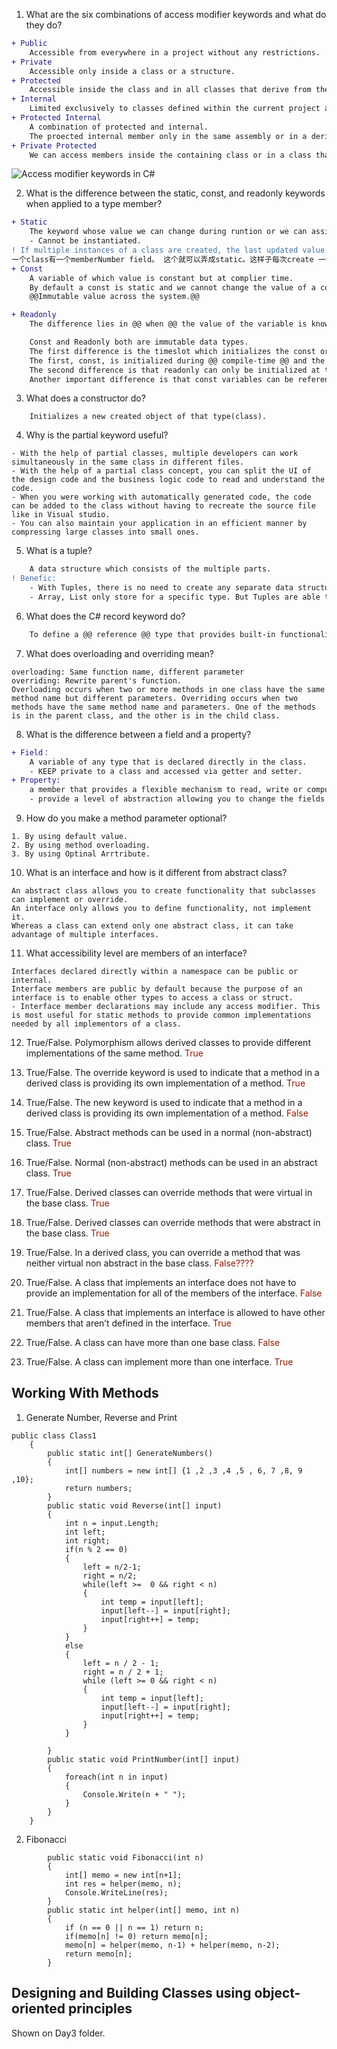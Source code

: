 1. What are the six combinations of access modifier keywords and what do they do? 

```diff
+ Public
    Accessible from everywhere in a project without any restrictions.
+ Private
    Accessible only inside a class or a structure.
+ Protected
    Accessible inside the class and in all classes that derive from the class.
+ Internal
    Limited exclusively to classes defined within the current project assembly
+ Protected Internal
    A combination of protected and internal.
    The proected internal member only in the same assembly or in a derived class in other assemblies.
+ Private Protected
    We can access members inside the containing class or in a class that derives from a containing class, but only in the same assembly(project).
```

![Access modifier keywords in C#](https://fatihbasol.com/wp-content/uploads/2021/09/access-modifiers.png)

2. What is the difference between the static, const, and readonly keywords when applied to
a type member?
```diff
+ Static
    The keyword whose value we can change during runtion or we can assign it at run time but only through the non-static constructor.
    - Cannot be instantiated.
! If multiple instances of a class are created, the last updated value of a static member will be available to all instances.
一个class有一个memberNumber field。 这个就可以弄成static。这样子每次create 一个class。 这个membernumber++。
+ Const
    A variable of which value is constant but at complier time.
    By default a const is static and we cannot change the value of a const variable throughout the entire program.
    @@Immutable value across the system.@@

+ Readonly
    The difference lies in @@ when @@ the value of the variable is known throughout the lifecycle of the application. For ReadOnly-> the latest value is know by the @@ runtion @@. For Const -> the value must be known by compile time.

    Const and Readonly both are immutable data types.
    The first difference is the timeslot which initializes the const or readonly variables. 
    The first, const, is initialized during @@ compile-time @@ and the latter, readonly, initialized is by the latest @@ run-time @@. 
    The second difference is that readonly can only be initialized at the class-level. 
    Another important difference is that const variables can be referenced through "ClassName.VariableName", while readonly can be referenced through "InstanceName.VariableName".
```
3. What does a constructor do?
```
    Initializes a new created object of that type(class).
```
4. Why is the partial keyword useful?
```
- With the help of partial classes, multiple developers can work simultaneously in the same class in different files.
- With the help of a partial class concept, you can split the UI of the design code and the business logic code to read and understand the code.
- When you were working with automatically generated code, the code can be added to the class without having to recreate the source file like in Visual studio.
- You can also maintain your application in an efficient manner by compressing large classes into small ones.
```
5. What is a tuple?
```diff
    A data structure which consists of the multiple parts.
! Benefic:
    - With Tuples, there is no need to create any separate data structure. In this case, you can use Tuple<T1,T2, T3..T8>.
    - Array, List only store for a specific type. But Tuples are able to store max(8) numbers. can be any type.

```
6. What does the C# record keyword do?
```diff
    To define a @@ reference @@ type that provides built-in functionality for encapsulationg data.
```
7. What does overloading and overriding mean?
```
overloading: Same function name, different parameter
overriding: Rewrite parent's function. 
Overloading occurs when two or more methods in one class have the same method name but different parameters. Overriding occurs when two methods have the same method name and parameters. One of the methods is in the parent class, and the other is in the child class.
```
8. What is the difference between a field and a property?
```diff
+ Field：
    A variable of any type that is declared directly in the class.
    - KEEP private to a class and accessed via getter and setter.
+ Property:
    a member that provides a flexible mechanism to read, write or compute the value of a private field. 
    - provide a level of abstraction allowing you to change the fields while not affecting the external way they are accessed by the things that use your class.
```

9. How do you make a method parameter optional?
```
1. By using default value.
2. By using method overloading.
3. By using Optinal Arrtribute.
```
10. What is an interface and how is it different from abstract class?
```
An abstract class allows you to create functionality that subclasses can implement or override.
An interface only allows you to define functionality, not implement it.
Whereas a class can extend only one abstract class, it can take advantage of multiple interfaces.

```
11. What accessibility level are members of an interface?
```
Interfaces declared directly within a namespace can be public or internal.
Interface members are public by default because the purpose of an interface is to enable other types to access a class or struct. 
- Interface member declarations may include any access modifier. This is most useful for static methods to provide common implementations needed by all implementors of a class.
```
12. True/False. Polymorphism allows derived classes to provide different implementations
of the same method.
<span style="color:#911a00">True</span>

13. True/False. The override keyword is used to indicate that a method in a derived class is
providing its own implementation of a method.
<span style="color:#911a00">True</span>

14. True/False. The new keyword is used to indicate that a method in a derived class is
providing its own implementation of a method.
<span style="color:#911a00">False</span>

15. True/False. Abstract methods can be used in a normal (non-abstract) class. 
<span style="color:#911a00">True</span>

16. True/False. Normal (non-abstract) methods can be used in an abstract class. 
<span style="color:#911a00">True</span>

17. True/False.
Derived classes can override methods that were virtual in the base class. 
<span style="color:#911a00">True</span>

18. True/False.
Derived classes can override methods that were abstract in the base class. 
<span style="color:#911a00">True</span>

19. True/False.
In a derived class, you can override a method that was neither virtual non abstract in the
base class.
<span style="color:#911a00">False????</span>

20. True/False. A class that implements an interface does not have to provide an
implementation for all of the members of the interface.
<span style="color:#911a00">False</span>

21. True/False. A class that implements an interface is allowed to have other members that
aren’t defined in the interface.
<span style="color:#911a00">True</span>

22. True/False. A class can have more than one base class.
<span style="color:#911a00">False</span>

23. True/False. A class can implement more than one interface.
<span style="color:#911a00">True</span>

<h2>Working With Methods</h2>

1. Generate Number, Reverse and Print
```
public class Class1
    {
        public static int[] GenerateNumbers()
        {
            int[] numbers = new int[] {1 ,2 ,3 ,4 ,5 , 6, 7 ,8, 9 ,10};
            return numbers;
        }
        public static void Reverse(int[] input)
        {
            int n = input.Length;
            int left;
            int right;
            if(n % 2 == 0)
            {
                left = n/2-1;
                right = n/2;
                while(left >=  0 && right < n)
                {
                    int temp = input[left];
                    input[left--] = input[right];
                    input[right++] = temp;
                }
            }
            else
            {
                left = n / 2 - 1;
                right = n / 2 + 1;
                while (left >= 0 && right < n)
                {
                    int temp = input[left];
                    input[left--] = input[right];
                    input[right++] = temp;
                }
            }

        }
        public static void PrintNumber(int[] input)
        {
            foreach(int n in input)
            {
                Console.Write(n + " ");
            }
        }
    }
```

2. Fibonacci
```
        public static void Fibonacci(int n) 
        {
            int[] memo = new int[n+1];
            int res = helper(memo, n);
            Console.WriteLine(res);
        }
        public static int helper(int[] memo, int n)
        {
            if (n == 0 || n == 1) return n;
            if(memo[n] != 0) return memo[n];
            memo[n] = helper(memo, n-1) + helper(memo, n-2);
            return memo[n];
        }
```

<h2>Designing and Building Classes using object-oriented principles </h2>
Shown on Day3 folder.